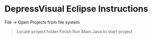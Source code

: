 # DepressVisual Eclipse Instructions

File -> Open Projects from file system
> Locate project folder
> Finish
> Run Main.Java to start project